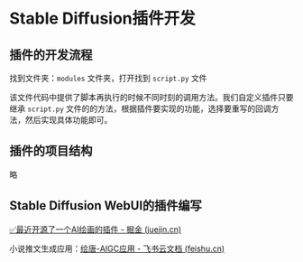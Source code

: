 # Stable Diffusion插件开发

## 插件的开发流程

找到文件夹：`modules` 文件夹，打开找到 `script.py` 文件

该文件代码中提供了脚本再执行的时候不同时刻的调用方法。我们自定义插件只要继承 `script.py` 文件的的方法，根据插件要实现的功能，选择要重写的回调方法，然后实现具体功能即可。

## 插件的项目结构

略

## Stable Diffusion WebUI的插件编写

[✅最近开源了一个AI绘画的插件 - 掘金 (juejin.cn)](https://juejin.cn/post/7249607108043800634)

小说推文生成应用：[‌⁡⁢⁡‍⁣‌⁢‍⁡⁤⁤⁢‌⁢绘唐-AIGC应用 - 飞书云文档 (feishu.cn)](https://tw8go59wbr6.feishu.cn/docx/FB57d8hVPoGhZ5xpUYwciGGvngb)
